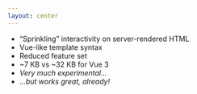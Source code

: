 ```yaml
---
layout: center
---
```


<v-clicks>

* “Sprinkling” interactivity on server-rendered HTML
* Vue-like template syntax
* Reduced feature set
* ~7 KB vs ~32 KB for Vue 3
* _Very much experimental…_
* _…but works great, already!_

</v-clicks>

<!--
* Reduced feature set, amongst others:
  * No virtual DOM
  * No transitions
  * No components
-->
